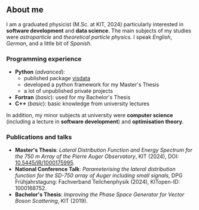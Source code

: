 ## About me

<!--
**PhilippMeder/PhilippMeder** is a ✨ _special_ ✨ repository because its `README.md` (this file) appears on your GitHub profile.

Here are some ideas to get you started:

- 🔭 I’m currently working on ...
- 🌱 I’m currently learning ...
- 👯 I’m looking to collaborate on ...
- 🤔 I’m looking for help with ...
- 💬 Ask me about ...
- 📫 How to reach me: ...
- 😄 Pronouns: ...
- ⚡ Fun fact: ...
-->

I am a graduated physicist (M.Sc. at KIT, 2024) particularly interested in **software development** and **data science**.
The main subjects of my studies were *astroparticle* and *theoretical particle physics*.
I speak *English*, *German*, and a little bit of *Spanish*.

### Programming experience

- **Python** (*advanced*):
  - published package [visdata](https://github.com/PhilippMeder/visdata)
  - developed a python framework for my Master's Thesis  
  - a lot of unpublished private projects
- **Fortran** (*basic*): used for my Bachelor's Thesis
- **C++** (*basic*): basic knowledge from university lectures

In addition, my minor subjects at university were **computer science** (including a lecture in **software development**) and **optimisation theory**.

### Publications and talks
- **Master's Thesis**: *Lateral Distribution Function and Energy Spectrum for the 750 m Array of the Pierre Auger Observatory*, KIT (2024), DOI: [10.5445/IR/1000175995](https://doi.org/10.5445/IR/1000175995).
- **National Conference Talk**: *Parameterising the lateral distribution function for the SD-750 array of Auger including small signals*, DPG Frühjahrstagung: Fachverband Teilchenphysik (2024), KITopen-ID: 1000168752.
- **Bachelor's Thesis**: *Improving the Phase Space Generator for Vector Boson Scattering*, KIT (2019).
